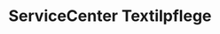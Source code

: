 ---
title: "ServiceCenter Textilpflege"
url: /ingelheim-am-rhein/servicecenter-textilpflege/
shop: Wäscherei
---